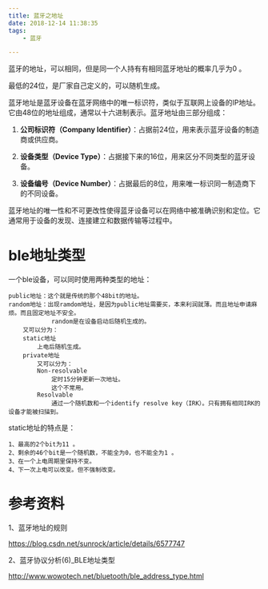 ```yaml
---
title: 蓝牙之地址
date: 2018-12-14 11:38:35
tags:
	- 蓝牙

---
```




蓝牙的地址，可以相同，但是同一个人持有有相同蓝牙地址的概率几乎为0 。

最低的24位，是厂家自己定义的，可以随机生成。

蓝牙地址是蓝牙设备在蓝牙网络中的唯一标识符，类似于互联网上设备的IP地址。它由48位的地址组成，通常以十六进制表示。蓝牙地址由三部分组成：

1. **公司标识符（Company Identifier）**：占据前24位，用来表示蓝牙设备的制造商或供应商。

2. **设备类型（Device Type）**：占据接下来的16位，用来区分不同类型的蓝牙设备。

3. **设备编号（Device Number）**：占据最后的8位，用来唯一标识同一制造商下的不同设备。

蓝牙地址的唯一性和不可更改性使得蓝牙设备可以在网络中被准确识别和定位。它通常用于设备的发现、连接建立和数据传输等过程中。

# ble地址类型

一个ble设备，可以同时使用两种类型的地址：

```
public地址：这个就是传统的那个48bit的地址。
random地址：出现ramdom地址，是因为public地址需要买，本来利润就薄。而且地址申请麻烦。而且固定地址不安全。
			random是在设备启动后随机生成的。
	又可以分为：
	static地址
		上电后随机生成。
	private地址
		又可以分为：
		Non-resolvable
			定时15分钟更新一次地址。
			这个不常用。
		Resolvable
			通过一个随机数和一个identify resolve key（IRK）。只有拥有相同IRK的设备才能被扫描到。
```

static地址的特点是：

```
1、最高的2个bit为11 。
2、剩余的46个bit是一个随机数，不能全为0，也不能全为1 。
3、在一个上电周期里保持不变。
4、下一次上电可以改变。但不强制改变。
```



# 参考资料

1、蓝牙地址的规则

https://blog.csdn.net/sunrock/article/details/6577747

2、蓝牙协议分析(6)_BLE地址类型

http://www.wowotech.net/bluetooth/ble_address_type.html